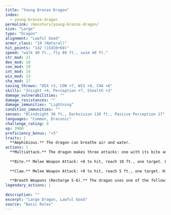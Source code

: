 ```yaml
---
title: "Young Bronze Dragon"
index:
  - young-bronze-dragon
permalink: /monsters/young-bronze-dragon/
size: "Large"
type: "Dragon"
alignment: "Lawful Good"
armor_class: "18 (Natural)"
hit_points: "142 (15d10+60)"
speed: "walk 40 ft., fly 80 ft., swim 40 ft."
str_mod: 21
dex_mod: 10
con_mod: 19
int_mod: 14
wis_mod: 13
cha_mod: 17
saving_throws: "DEX +3, CON +7, WIS +4, CHA +6"
skills: "Insight +4, Perception +7, Stealth +3"
damage_vulnerabilities: ""
damage_resistances: ""
damage_immunities: "Lightning"
condition_immunities: ""
senses: "Blindsight 30 ft., Darkvision 120 ft., Passive Perception 17"
languages: "Common, Draconic"
challenge_rating: 8
xp: 3900
proficiency_bonus: "+3"
traits: |
  **Amphibious.** The dragon can breathe air and water.
actions: |
  **Multiattack.** The dragon makes three attacks: one with its bite and two with its claws.
  
  **Bite.** Melee Weapon Attack: +8 to hit, reach 10 ft., one target. Hit: 16 (2d10 + 5) piercing damage.
  
  **Claw.** Melee Weapon Attack: +8 to hit, reach 5 ft., one target. Hit: 12 (2d6 + 5) slashing damage.
  
  **Breath Weapons (Recharge 5-6).** The dragon uses one of the following breath weapons. Lightning Breath. The dragon exhales lightning in a 60-foot line that is 5 feet wide. Each creature in that line must make a DC 15 Dexterity saving throw, taking 55 (10d10) lightning damage on a failed save, or half as much damage on a successful one. Repulsion Breath. The dragon exhales repulsion energy in a 30-foot cone. Each creature in that area must succeed on a DC 15 Strength saving throw. On a failed save, the creature is pushed 40 feet away from the dragon.  
legendary_actions: |
  
description: ""
excerpt: "Large Dragon, Lawful Good"
source: "Basic Rules"
---
```

